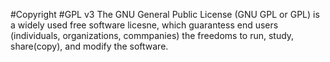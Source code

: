 #Copyright
#GPL v3
The GNU General Public License (GNU GPL or GPL) is a widely used
free software licesne, which guarantess end users (individuals,
organizations, commpanies) the freedoms to run, study, share(copy),
and modify the software.